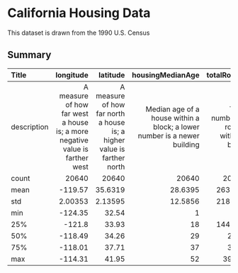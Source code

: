 # California Housing Data

This dataset is drawn from the 1990 U.S. Census

## Summary

| Title |   longitude |    latitude |   housingMedianAge |   totalRooms |   totalBedrooms |   population |   households |   medianIncome |   medianHouseValue |
|:------|------------:|------------:|-------------------:|-------------:|----------------:|-------------:|-------------:|---------------:|-------------------:|
| description | A measure of how far west a house is; a more negative value is farther west | A measure of how far north a house is; a higher value is farther north | Median age of a house within a block; a lower number is a newer building | Total number of rooms within a block | Total number of bedrooms within a block | Total number of people residing within a block | Total number of households, a group of people residing within a home unit, for a block | Median income for households within a block of houses (measured in tens of thousands of US Dollars) | Median house value for households within a block (measured in US Dollars) |
| count | 20640       | 20640       |         20640      |     20640    |       20640     |     20640    |     20640    |    20640       |              20640 |
| mean  |  -119.57    |    35.6319  |            28.6395 |      2635.76 |         537.898 |      1425.48 |       499.54 |        3.87067 |             206856 |
| std   |     2.00353 |     2.13595 |            12.5856 |      2181.62 |         421.248 |      1132.46 |       382.33 |        1.89982 |             115396 |
| min   |  -124.35    |    32.54    |             1      |         2    |           1     |         3    |         1    |        0.4999  |              14999 |
| 25%   |  -121.8     |    33.93    |            18      |      1447.75 |         295     |       787    |       280    |        2.5634  |             119600 |
| 50%   |  -118.49    |    34.26    |            29      |      2127    |         435     |      1166    |       409    |        3.5348  |             179700 |
| 75%   |  -118.01    |    37.71    |            37      |      3148    |         647     |      1725    |       605    |        4.74325 |             264725 |
| max   |  -114.31    |    41.95    |            52      |     39320    |        6445     |     35682    |      6082    |       15.0001  |             500001 |
